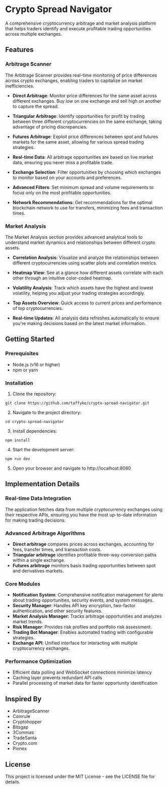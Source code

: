 # Crypto Spread Navigator

A comprehensive cryptocurrency arbitrage and market analysis platform that helps traders identify and execute profitable trading opportunities across multiple exchanges.

## Features

### Arbitrage Scanner

The Arbitrage Scanner provides real-time monitoring of price differences across crypto exchanges, enabling traders to capitalize on market inefficiencies.

- **Direct Arbitrage**: Monitor price differences for the same asset across different exchanges. Buy low on one exchange and sell high on another to capture the spread.

- **Triangular Arbitrage**: Identify opportunities for profit by trading between three different cryptocurrencies on the same exchange, taking advantage of pricing discrepancies.

- **Futures Arbitrage**: Exploit price differences between spot and futures markets for the same asset, allowing for various spread trading strategies.

- **Real-time Data**: All arbitrage opportunities are based on live market data, ensuring you never miss a profitable trade.

- **Exchange Selection**: Filter opportunities by choosing which exchanges to monitor based on your accounts and preferences.

- **Advanced Filters**: Set minimum spread and volume requirements to focus only on the most profitable opportunities.

- **Network Recommendations**: Get recommendations for the optimal blockchain network to use for transfers, minimizing fees and transaction times.

### Market Analysis

The Market Analysis section provides advanced analytical tools to understand market dynamics and relationships between different crypto assets.

- **Correlation Analysis**: Visualize and analyze the relationships between different cryptocurrencies using scatter plots and correlation metrics.

- **Heatmap View**: See at a glance how different assets correlate with each other through an intuitive color-coded heatmap.

- **Volatility Analysis**: Track which assets have the highest and lowest volatility, helping you adjust your trading strategies accordingly.

- **Top Assets Overview**: Quick access to current prices and performance of top cryptocurrencies.

- **Real-time Updates**: All analysis data refreshes automatically to ensure you're making decisions based on the latest market information.

## Getting Started

### Prerequisites

- Node.js (v16 or higher)
- npm or yarn

### Installation

1. Clone the repository:
```
git clone https://github.com/taffyke/crypto-spread-navigator.git
```

2. Navigate to the project directory:
```
cd crypto-spread-navigator
```

3. Install dependencies:
```
npm install
```

4. Start the development server:
```
npm run dev
```

5. Open your browser and navigate to http://localhost:8080

## Implementation Details

### Real-time Data Integration

The application fetches data from multiple cryptocurrency exchanges using their respective APIs, ensuring you have the most up-to-date information for making trading decisions.

### Advanced Arbitrage Algorithms

- **Direct arbitrage** compares prices across exchanges, accounting for fees, transfer times, and transaction costs.
- **Triangular arbitrage** identifies profitable three-way conversion paths within a single exchange.
- **Futures arbitrage** monitors basis trading opportunities between spot and derivatives markets.

### Core Modules

- **Notification System**: Comprehensive notification management for alerts about trading opportunities, security events, and system messages.
- **Security Manager**: Handles API key encryption, two-factor authentication, and other security features.
- **Market Analysis Manager**: Tracks arbitrage opportunities and analyzes market trends.
- **Risk Manager**: Provides risk profiles and portfolio risk assessment.
- **Trading Bot Manager**: Enables automated trading with configurable strategies.
- **Exchange API**: Unified interface for interacting with multiple cryptocurrency exchanges.

### Performance Optimization

- Efficient data polling and WebSocket connections minimize latency
- Caching layer prevents redundant API calls
- Parallel processing of market data for faster opportunity identification

## Inspired By

- ArbitrageScanner
- Coinrule
- Cryptohopper
- Bitsgap
- 3Commas
- TradeSanta
- Crypto.com
- Pionex

## License

This project is licensed under the MIT License - see the LICENSE file for details.
